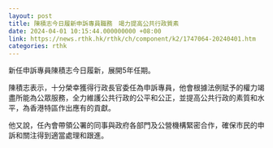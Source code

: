 ```yaml
---
layout: post
title: 陳積志今日履新申訴專員職務　竭力提高公共行政質素
date: 2024-04-01 10:15:44.000000000 +08:00
link: https://news.rthk.hk/rthk/ch/component/k2/1747064-20240401.htm
categories: rthk
---
```


新任申訴專員陳積志今日履新，展開5年任期。

陳積志表示，十分榮幸獲得行政長官委任為申訴專員，他會根據法例賦予的權力竭盡所能為公眾服務，全力維護公共行政的公平和公正，並提高公共行政的素質和水平，為香港特區作出應有的貢獻。

他又說，任內會帶領公署的同事與政府各部門及公營機構緊密合作，確保市民的申訴和關注得到適當處理和跟進。
　　
